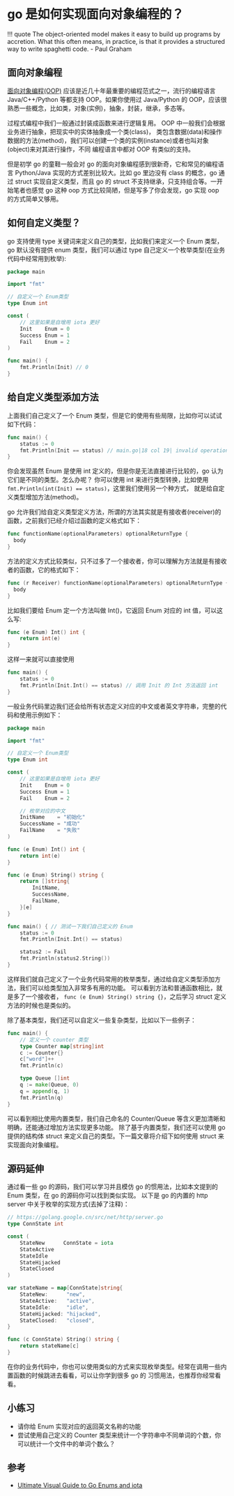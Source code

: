 # go 是如何实现面向对象编程的？

!!! quote
    The object-oriented model makes it easy to build up programs by accretion. What this often means, in practice, is that it provides a structured way to write spaghetti code. - Paul Graham

## 面向对象编程

[面向对象编程(OOP)](https://en.wikipedia.org/wiki/Object-oriented_programming) 应该是近几十年最重要的编程范式之一，流行的编程语言
Java/C++/Python 等都支持 OOP。如果你使用过 Java/Python 的 OOP，应该很熟悉一些概念，比如类，对象(实例)，抽象，封装，继承，多态等。

过程式编程中我们一般通过封装成函数来进行逻辑复用。 OOP 中一般我们会根据业务进行抽象，把现实中的实体抽象成一个类(class)，
类包含数据(data)和操作数据的方法(method)，我们可以创建一个类的实例(instance)或者也叫对象(object)来对其进行操作，不同
编程语言中都对 OOP 有类似的支持。

但是初学 go 的童鞋一般会对 go 的面向对象编程感到很新奇，它和常见的编程语言 Python/Java 实现的方式差别比较大。比如 go
里边没有 class 的概念，go 通过 struct 实现自定义类型，而且 go 的 struct 不支持继承，只支持组合等。一开始笔者也感觉 go
这种 oop 方式比较简陋，但是写多了你会发现，go 实现 oop 的方式简单又够用。

## 如何自定义类型？

go 支持使用 type 关键词来定义自己的类型，比如我们来定义一个 Enum 类型，go 默认没有提供 enum 类型，我们可以通过 type
自己定义一个枚举类型(在业务代码中经常用到枚举):

```go
package main

import "fmt"

// 自定义一个 Enum类型
type Enum int

const (
	// 这里如果是自增用 iota 更好
	Init    Enum = 0
	Success Enum = 1
	Fail    Enum = 2
)

func main() {
	fmt.Println(Init) // 0
}
```

## 给自定义类型添加方法

上面我们自己定义了一个 Enum 类型，但是它的使用有些局限，比如你可以试试如下代码：

```go
func main() {
	status := 0
	fmt.Println(Init == status) // main.go|18 col 19| invalid operation: Init == status (mismatched types Enum and int)
}
```

你会发现虽然 Enum 是使用 int 定义的，但是你是无法直接进行比较的，go 认为它们是不同的类型。怎么办呢？
你可以使用 int 来进行类型转换，比如使用 `fmt.Println(int(Init) == status)`，这里我们使用另一个种方式，
就是给自定义类型增加方法(method)。

go 允许我们给自定义类型定义方法，所谓的方法其实就是有接收者(receiver)的函数，之前我们已经介绍过函数的定义格式如下：

```go
func functionName(optionalParameters) optionalReturnType {
  body
}
```

方法的定义方式比较类似，只不过多了一个接收者，你可以理解为方法就是有接收者的函数，它的格式如下：

```go
func (r Receiver) functionName(optionalParameters) optionalReturnType {
  body
}
```

比如我们要给 Enum 定一个方法叫做 Int()，它返回  Enum 对应的 int 值，可以这么写:

```go
func (e Enum) Int() int {
	return int(e)
}
```

这样一来就可以直接使用

```go
func main() {
	status := 0
	fmt.Println(Init.Int() == status) // 调用 Init 的 Int 方法返回 int
}
```

一般业务代码里边我们还会给所有状态定义对应的中文或者英文字符串，完整的代码和使用示例如下：

```go
package main

import "fmt"

// 自定义一个 Enum类型
type Enum int

const (
	// 这里如果是自增用 iota 更好
	Init    Enum = 0
	Success Enum = 1
	Fail    Enum = 2

	// 枚举对应的中文
	InitName    = "初始化"
	SuccessName = "成功"
	FailName    = "失败"
)

func (e Enum) Int() int {
	return int(e)
}

func (e Enum) String() string {
	return []string{
		InitName,
		SuccessName,
		FailName,
	}[e]
}

func main() { // 测试一下我们自己定义的 Enum
	status := 0
	fmt.Println(Init.Int() == status)

	status2 := Fail
	fmt.Println(status2.String())
}
```

这样我们就自己定义了一个业务代码常用的枚举类型，通过给自定义类型添加方法，我们可以给类型加入非常多有用的功能。
可以看到方法和普通函数相比，就是多了一个接收者， `func (e Enum) String() string {}`，之后学习 struct 定义方法的时候也是类似的。

除了基本类型，我们还可以自定义一些复杂类型，比如以下一些例子：

```go
func main() {
	// 定义一个 counter 类型
	type Counter map[string]int
	c := Counter{}
	c["word"]++
	fmt.Println(c)

	type Queue []int
	q := make(Queue, 0)
	q = append(q, 1)
	fmt.Println(q)
}
```

可以看到相比使用内置类型，我们自己命名的 Counter/Queue 等含义更加清晰和明确，还能通过增加方法实现更多功能。
除了基于内置类型，我们还可以使用 go 提供的结构体 struct 来定义自己的类型。下一篇文章将介绍下如何使用 struct
来实现面向对象编程。

## 源码延伸

通过看一些 go 的源码，我们可以学习并且模仿 go 的惯用法，比如本文提到的 Enum 类型，在 go 的源码你可以找到类似实现。
以下是 go 的内置的 http server 中关于枚举的实现方式(去掉了注释)：

```go
// https://golang.google.cn/src/net/http/server.go
type ConnState int

const (
	StateNew      ConnState = iota
	StateActive
	StateIdle
	StateHijacked
	StateClosed
)

var stateName = map[ConnState]string{
	StateNew:      "new",
	StateActive:   "active",
	StateIdle:     "idle",
	StateHijacked: "hijacked",
	StateClosed:   "closed",
}

func (c ConnState) String() string {
	return stateName[c]
}
```

在你的业务代码中，你也可以使用类似的方式来实现枚举类型。经常在调用一些内置函数的时候跳进去看看，可以让你学到很多 go 的
习惯用法，也推荐你经常看看。

## 小练习

- 请你给 Enum 实现对应的返回英文名称的功能
- 尝试使用自己定义的 Counter 类型来统计一个字符串中不同单词的个数，你可以统计一个文件中的单词个数么？

## 参考

- [Ultimate Visual Guide to Go Enums and iota](https://blog.learngoprogramming.com/golang-const-type-enums-iota-bc4befd096d3)
